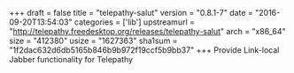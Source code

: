 +++
draft = false
title = "telepathy-salut"
version = "0.8.1-7"
date = "2016-09-20T13:54:03"
categories = ['lib']
upstreamurl = "http://telepathy.freedesktop.org/releases/telepathy-salut"
arch = "x86_64"
size = "412380"
usize = "1627363"
sha1sum = "1f2dac632d6db5165b846b9b972f19ccf5b9bb37"
+++
Provide Link-local Jabber functionality for Telepathy